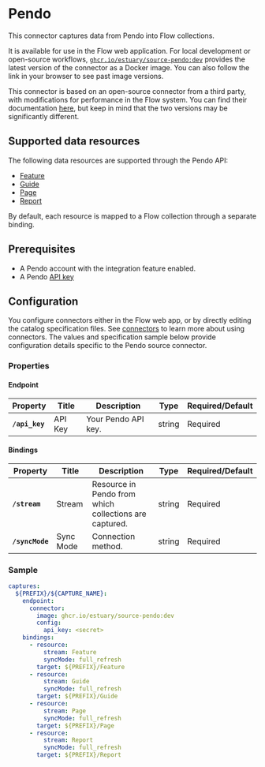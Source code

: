 # Pendo

This connector captures data from Pendo into Flow collections.

It is available for use in the Flow web application. For local development or open-source workflows, [`ghcr.io/estuary/source-pendo:dev`](https://ghcr.io/estuary/source-pendo:dev) provides the latest version of the connector as a Docker image. You can also follow the link in your browser to see past image versions.

This connector is based on an open-source connector from a third party, with modifications for performance in the Flow system.
You can find their documentation [here](https://docs.airbyte.com/integrations/sources/pendo),
but keep in mind that the two versions may be significantly different.

## Supported data resources

The following data resources are supported through the Pendo API:

* [Feature](https://engageapi.pendo.io/#75c6b443-eb07-4a0c-9e27-6c12ad3dbbc4)
* [Guide](https://engageapi.pendo.io/#4f1e3ca1-fc41-4469-bf4b-da90ee8caf3d)
* [Page](https://engageapi.pendo.io/#a53463f9-bdd3-443e-b22f-b6ea6c7376fb)
* [Report](https://engageapi.pendo.io/#2ac0699a-b653-4082-be11-563e5c0c9410)

By default, each resource is mapped to a Flow collection through a separate binding.

## Prerequisites

* A Pendo account with the integration feature enabled.
* A Pendo [API key](https://app.pendo.io/admin/integrationkeys)

## Configuration

You configure connectors either in the Flow web app, or by directly editing the catalog specification files.
See [connectors](../../../concepts/connectors.md#using-connectors) to learn more about using connectors. The values and specification sample below provide configuration details specific to the Pendo source connector.

### Properties

#### Endpoint

| Property | Title | Description | Type | Required/Default |
|---|---|---|---|---|
| **`/api_key`** | API Key | Your Pendo API key. | string | Required |

#### Bindings

| Property | Title | Description | Type | Required/Default |
|---|---|---|---|---|
| **`/stream`** | Stream | Resource in Pendo from which collections are captured. | string | Required |
| **`/syncMode`** | Sync Mode | Connection method. | string | Required |

### Sample

```yaml
captures:
  ${PREFIX}/${CAPTURE_NAME}:
    endpoint:
      connector:
        image: ghcr.io/estuary/source-pendo:dev
        config:
          api_key: <secret>
    bindings:
      - resource:
          stream: Feature
          syncMode: full_refresh
        target: ${PREFIX}/Feature
      - resource:
          stream: Guide
          syncMode: full_refresh
        target: ${PREFIX}/Guide
      - resource:
          stream: Page
          syncMode: full_refresh
        target: ${PREFIX}/Page
      - resource:
          stream: Report
          syncMode: full_refresh
        target: ${PREFIX}/Report
```
